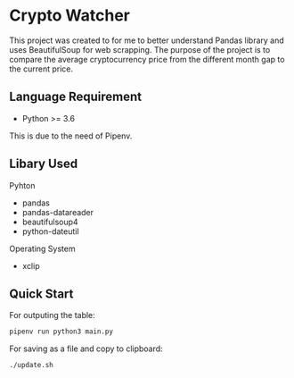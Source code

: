 # Crypto Watcher

This project was created to for me to better understand Pandas library and uses
BeautifulSoup for web scrapping. The purpose of the project is to compare the
average cryptocurrency price from the different month gap to the current price.

## Language Requirement

- Python >= 3.6

This is due to the need of Pipenv.

## Libary Used

Pyhton

- pandas
- pandas-datareader
- beautifulsoup4
- python-dateutil

Operating System

- xclip

## Quick Start

For outputing the table:

```bash
pipenv run python3 main.py
```

For saving as a file and copy to clipboard:

```bash
./update.sh
```
